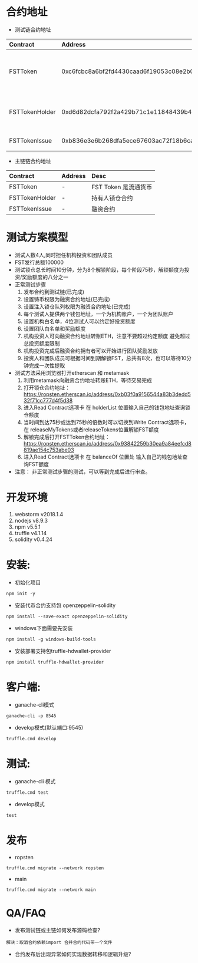 
# 合约地址
* 测试链合约地址

|     Contract  |               Address                     |                Desc                     |  
|:-----------   |:------------------------------------------|:----------------------------------------| 
| FSTToken      | 0xc6fcbc8a6bf2fd4430caad6f19053c08e2b0532f| FST Token 是流通货币 |
| FSTTokenHolder| 0xd6d82dcfa792f2a429b71c1e11848439b433618c| 持有人锁仓合约   |
| FSTTokenIssue | 0xb836e3e6b268dfa5ece67603ac72f18b6ca45445| 融资合约    |

* 主链链合约地址

|     Contract  |               Address                     |                Desc                     |  
|:-----------   |:------------------------------------------|:----------------------------------------| 
| FSTToken      | -| FST Token 是流通货币 |
| FSTTokenHolder| -| 持有人锁仓合约   |
| FSTTokenIssue | -| 融资合约    |

#  测试方案模型
* 测试人数4人,同时担任机构投资和团队成员
* FST发行总额100000
* 测试锁仓总长时间10分钟，分为8个解锁阶段，每个阶段75秒，解锁额度为投资/奖励额度的八分之一
* 正常测试步骤
   1. 发布合约到测试链(已完成)
   2. 设置铸币权限为融资合约地址(已完成)
   3. 设置注入锁仓队列权限为融资合约地址(已完成)
   4. 每个测试人提供两个钱包地址，一个为机构账户，一个为团队账户
   5. 设置机构白名单，4位测试人可以约定好投资额度
   6. 设置团队白名单和奖励额度
   7. 机构投资人可向融资合约地址转账ETH，注意不要超过约定额度 避免超过总投资额度限制
   8. 机构投资完成后融资合约拥有者可以开始进行团队奖励发放
   9. 投资人和团队成员可根据时间到期解锁FST，总共有8次，也可以等待10分钟完成一次性提取
* 测试方法采用浏览器打开etherscan 和 metamask
   1. 利用metamask向融资合约地址转账ETH，等待交易完成
   2. 打开锁仓合约地址：https://ropsten.etherscan.io/address/0xb03f0a9156544a83b3dedd532f71cc777d4f5d38
   3. 进入Read Contract选项卡 在 holderList 位置输入自己的钱包地址查询锁仓额度
   4. 当时间到达75秒或达到75秒的倍数时可以切换到Write Contract选项卡，在 releaseMyTokens或者releaseTokens位置解锁FST额度
   5. 解锁完成后打开FSTToken合约地址：https://ropsten.etherscan.io/address/0x93842259b30ea9a84eefcd8819ae154c753abe03
   6. 进入Read Contract选项卡 在 balanceOf 位置处 输入自己的钱包地址查询FST额度
* 注意： 非正常测试步骤的测试，可以等到完成后进行审查。


# 开发环境
1. webstorm v2018.1.4 
2. nodejs v8.9.3
3. npm v5.5.1
4. truffle v4.1.14
5. solidity v0.4.24

# 安装:
* 初始化项目

```
npm init -y
```
* 安装代币合约支持包 openzeppelin-solidity

```
npm install --save-exact openzeppelin-solidity
```
* windows下面需要先安装

```
npm install -g windows-build-tools
```
* 安装部署支持包truffle-hdwallet-provider

```
npm install truffle-hdwallet-provider
```

# 客户端:
* ganache-cli模式

```
ganache-cli -p 8545
```
* develop模式(默认端口:9545)

```
truffle.cmd develop  
```

# 测试:
* ganache-cli 模式

```
truffle.cmd test
```
* develop模式

```
test
```
#  发布
* ropsten

```
truffle.cmd migrate --network ropsten
```
* main

```
truffle.cmd migrate --network main
```

# QA/FAQ
* 发布测试链或主链如何发布源码检查?
```
解决：取消合约依赖import 合并合约代码带一个文件
```
* 合约发布后出现异常如何实现数据转移和逻辑升级?

